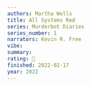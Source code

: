 ```yaml
---
authors: Martha Wells
title: All Systems Red
series: Murderbot Diaries
series_number: 1
narrators: Kevin R. Free
vibe:
summary:
rating: 🤌
finished: 2022-02-17
year: 2022
---
```

